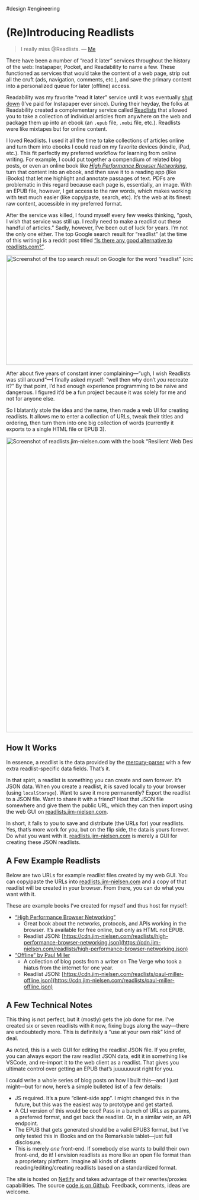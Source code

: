 #design #engineering

# (Re)Introducing Readlists

> I really miss @Readlists. — [Me](https://twitter.com/jimniels/status/952593010738384897)

There have been a number of “read it later” services throughout the history of the web: Instapaper, Pocket, and Readability to name a few. These functioned as services that would take the content of a web page, strip out all the cruft (ads, navigation, comments, etc.), and save the primary content into a personalized queue for later (offline) access.

Readability was my favorite “read it later” service until it was eventually [shut down](https://en.wikipedia.org/wiki/Readability_(service)) (I’ve paid for Instapaper ever since). During their heyday, the folks at Readability created a complementary service called [Readlists](https://www.theverge.com/2012/5/22/3035904/readlists-readability-create-share-ebook) that allowed you to take a collection of individual articles from anywhere on the web and package them up into an ebook (an `.epub` file, `.mobi` file, etc.). Readlists were like mixtapes but for online content.

I loved Readlists. I used it all the time to take collections of articles online and turn them into ebooks I could read on my favorite devices (kindle, iPad, etc.). This fit perfectly my preferred workflow for learning from online writing. For example, I could put together a compendium of related blog posts, or even an online book like [_High Performance Browser Networking_](https://hpbn.co), turn that content into an ebook, and then save it to a reading app (like iBooks) that let me highlight and annotate passages of text. PDFs are problematic in this regard because each page is, essentially, an image. With an EPUB file, however, I get access to the raw words, which makes working with text much easier (like copy/paste, search, etc).  It’s the web at its finest: raw content, accessible in my preferred format. 

After the service was killed, I found myself every few weeks thinking, “gosh, I wish that service was still up. I really need to make a readlist out these handful of articles.” Sadly, however, I’ve been out of luck for years. I’m not the only one either. The top Google search result for “readlist” (at the time of this writing) is a reddit post titled [“Is there any good alternative to readlists.com?”](https://www.reddit.com/r/kindle/comments/4ud1ba/is_there_any_good_alternative_to_readlistscom/).

<img src="https://cdn.jim-nielsen.com/blog/2021/readlists-google-search.png" alt="Screenshot of the top search result on Google for the word “readlist” (circa December 2020)." width="718" height="296" />

After about five years of constant inner complaining—“ugh, I wish Readlists was still around“—I finally asked myself: “well then why don’t _you_ recreate it?” By that point, I’d had enough experience programming to be naive and dangerous. I figured it’d be a fun project because it was solely for me and not for anyone else.

So I blatantly stole the idea and the name, then made a web UI for creating readlists. It allows me to enter a collection of URLs, tweak their titles and ordering, then turn them into one big collection of words (currently it exports to a single HTML file or EPUB 3).

<img src="https://cdn.jim-nielsen.com/blog/2021/readlists-screenshot.png" alt="Screenshot of readlists.jim-nielsen.com with the book “Resilient Web Design” by Jeremy Keith" width="1002" height="794" />

## How It Works

In essence, a readlist is the data provided by the [mercury-parser](https://github.com/postlight/mercury-parser) with a few extra readlist-specific data fields. That’s it.

In that spirit, a readlist is something you can create and own forever. It’s JSON data. When you create a readlist, it is saved locally to your browser (using `localStorage`). Want to save it more permanently? Export the readlist to a JSON file. Want to share it with a friend? Host that JSON file somewhere and give them the public URL, which they can then import using the web GUI on [readlists.jim-nielsen.com](https://readlists.jim-nielsen.com). 

In short, it falls to you to save and distribute (the URLs for) your readlists. Yes, that’s more work for you, but on the flip side, the data is yours forever. Do what you want with it. [readlists.jim-nielsen.com](https://readlists.jim-nielsen.com) is merely a GUI for creating these JSON readlists.

## A Few Example Readlists

Below are two URLs for example readlist files created by my web GUI. You can copy/paste the URLs into [readlists.jim-nielsen.com](https://readlists.jim-nielsen.com) and a copy of that readlist will be created in your browser. From there, you can do what you want with it.

These are example books I’ve created for myself and thus host for myself:

- [“High Performance Browser Networking”](https://hpbn.co)
    - Great book about the networks, protocols, and APIs working in the browser. It’s available for free online, but only as HTML not EPUB.
    - Readlist JSON: [https://cdn.jim-nielsen.com/readlists/high-performance-browser-networking.json](https://cdn.jim-nielsen.com/readlists/high-performance-browser-networking.json)
- [“Offline” by Paul Miller](https://www.theverge.com/2012/5/8/3007525/paul-miller-offline)
    - A collection of blog posts from a writer on The Verge who took a hiatus from the internet for one year.
    - Readlist JSON: [https://cdn.jim-nielsen.com/readlists/paul-miller-offline.json](https://cdn.jim-nielsen.com/readlists/paul-miller-offline.json)

## A Few Technical Notes

This thing is not perfect, but it (mostly) gets the job done for me. I’ve created six or seven readlists with it now, fixing bugs along the way—there are undoubtedly more. This is definitely a “use at your own risk” kind of deal.

As noted, this is a web GUI for editing the readlist JSON file. If you prefer, you can always export the raw readlist JSON data, edit it in something like VSCode, and re-import it to the web client as a readlist. That gives you ultimate control over getting an EPUB that’s juuuuuuust right for you.

I could write a whole series of blog posts on how I built this—and I just might—but for now, here’s a simple bulleted list of a few details:

- JS required. It’s a pure “client-side app”. I might changed this in the future, but this was the easiest way to prototype and get started.
- A CLI version of this would be cool! Pass in a bunch of URLs as params, a preferred format, and get back the readlist. Or, in a similar vein, an API endpoint.
- The EPUB that gets generated should be a valid EPUB3 format, but I’ve only tested this in iBooks and on the Remarkable tablet—just full disclosure.
- This is merely _one_ front-end. If somebody else wants to build their own front-end, do it! I envision readlists as more like an open file format than a proprietary platform. Imagine all kinds of clients reading/editing/creating readlists based on a standardized format.

The site is hosted on [Netlify](https://www.netlify.com) and takes advantage of their rewrites/proxies capabilities. The source [code is on Github](https://github.com/jimniels/readlists). Feedback, comments, ideas are welcome.
